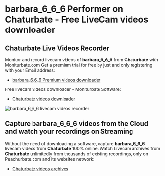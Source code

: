 # barbara_6_6_6 Performer on Chaturbate - Free LiveCam videos downloader

## Chaturbate Live Videos Recorder

Monitor and record livecam videos of **barbara_6_6_6** from **Chaturbate** with Moniturbate.com
Get a premium trial for free by just and only registering with your Email address:
* [barbara_6_6_6 Premium videos downloader](https://moniturbate.com/request-demo-licence-key.html)

Free livecam videos downloader - Moniturbate Software:
* [Chaturbate videos downloader](https://moniturbate.com/moniturbate-download-software.html)

![barbara_6_6_6 livecam videos recorder](https://peachurnet.com/templates/moniturbate-software.png)


## Capture barbara_6_6_6 videos from the Cloud and watch your recordings on Streaming

Without the need of downloading a software, capture **barbara_6_6_6** livecam videos from **Chaturbate** 100% online.
Watch Livecam archives from **Chaturbate** unlimitedly from thousands of existing recordings, only on Peachurbate.com and its websites network:
* [Chaturbate videos archives](https://peachurnet.com/)